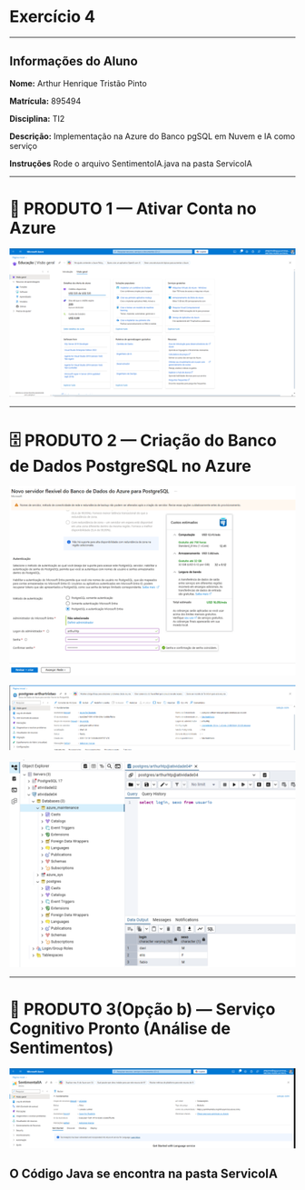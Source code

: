 # Exercício 4
---
## Informações do Aluno

**Nome:** Arthur Henrique Tristão Pinto

**Matrícula:** 895494

**Disciplina:** TI2

**Descrição:** Implementação na Azure do Banco pgSQL em Nuvem e IA como serviço

**Instruções** Rode o arquivo SentimentoIA.java na pasta ServicoIA

---

# 🧱 PRODUTO 1 — Ativar Conta no Azure

![Produto 1](Produto1.png)

---

# 🗄️ PRODUTO 2 — Criação do Banco de Dados PostgreSQL no Azure

![Produto 2iii](Produto2iii.png)

![Produto 2i](Produto2i.png)

![Produto 2ii](Produto2ii.png)

---

# 🤖 PRODUTO 3(Opção b) — Serviço Cognitivo Pronto (Análise de Sentimentos)

![Produto 3](Produto3.png)

## O Código Java se encontra na pasta ServicoIA
